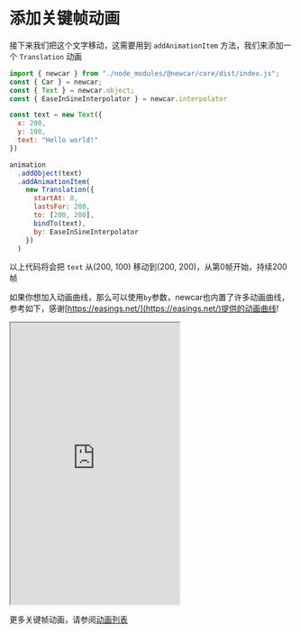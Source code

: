 # 添加关键帧动画

接下来我们把这个文字移动，这需要用到 `addAnimationItem` 方法，我们来添加一个 `Translation` 动画

```javascript
import { newcar } from "./node_modules/@newcar/core/dist/index.js";
const { Car } = newcar;
const { Text } = newcar.object;
const { EaseInSineInterpolator } = newcar.interpolator

const text = new Text({
  x: 200,
  y: 100,
  text: "Hello world!"
})

animation
  .addObject(text)
  .addAnimationItem(
    new Translation({
      startAt: 0,
      lastsFor: 200,
      to: [200, 200],
      bindTo(text),
      by: EaseInSineInterpolator
    })
  )
```

以上代码将会把 `text` 从(200, 100) 移动到(200, 200)，从第0帧开始，持续200帧

如果你想加入动画曲线，那么可以使用`by`参数，newcar也内置了许多动画曲线，参考如下，感谢[https://easings.net/](https://easings.net/)提供的动画曲线!

<iframe height="500px" src="https://easings.net/"></iframe>

更多关键帧动画，请参阅[动画列表](/zh-cn/3.1.md)

